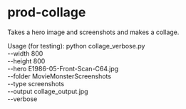 # prod-collage
Takes a hero image and screenshots and makes a collage.  

Usage (for testing):
python collage_verbose.py \
  --width 800 \
  --height 800 \
  --hero E1986-05-Front-Scan-C64.jpg \
  --folder MovieMonsterScreenshots \
  --type screenshots \
  --output collage_output.jpg \
  --verbose